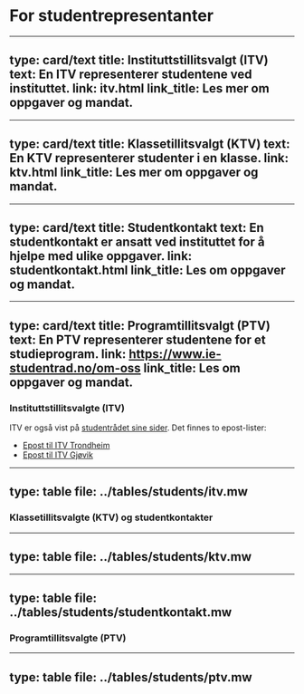# For studentrepresentanter



---
type: card/text
title: Instituttstillitsvalgt (ITV)
text: En ITV representerer studentene ved instituttet.
link: itv.html
link_title: Les mer om oppgaver og mandat.
---

---
type: card/text
title: Klassetillitsvalgt (KTV)
text: En KTV representerer studenter i en klasse.
link: ktv.html
link_title: Les mer om oppgaver og mandat.
---

---
type: card/text
title: Studentkontakt
text: En studentkontakt er ansatt ved instituttet for å hjelpe med ulike oppgaver.
link: studentkontakt.html
link_title: Les om oppgaver og mandat.
---

---
type: card/text
title: Programtillitsvalgt (PTV)
text: En PTV representerer studentene for et studieprogram.
link: https://www.ie-studentrad.no/om-oss
link_title: Les om oppgaver og mandat.
---




### Instituttstillitsvalgte (ITV)

ITV er også vist på [studentrådet sine sider](https://www.ie-studentrad.no/tillitsvalgte). Det finnes to epost-lister:
* [Epost til ITV Trondheim](mailto:ie-iik@studentrad.ntnu.no)
* [Epost til ITV Gjøvik](mailto:ie-iikgjovik@studentrad.ntnu.no)


---
type: table
file: ../tables/students/itv.mw
---

### Klassetillitsvalgte (KTV) og studentkontakter


---
type: table
file: ../tables/students/ktv.mw
---

---
type: table
file: ../tables/students/studentkontakt.mw
---


### Programtillitsvalgte (PTV)

---
type: table
file: ../tables/students/ptv.mw
---